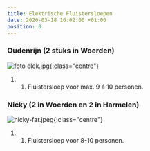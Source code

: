 ```yaml
---
title: Elektrische Fluistersloepen
date: 2020-03-18 16:02:00 +01:00
position: 0
---
```


### Oudenrijn (2 stuks in Woerden)
![foto elek.jpg]({{site.baseurl}}/assets/images/boats/ouderijn/ouderijn-far.jpg){:class="centre"}
1. 1. Fluistersloep voor max. 9 á 10 personen.


### Nicky (2 in Woerden en 2 in Harmelen)
![nicky-far.jpeg]({{site.baseurl}}/assets/images/boats/nicky/nicky-far.jpeg){:class="centre"}
1. 1.  Fluistersloep voor 8-10 personen.

